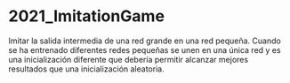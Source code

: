 # 2021_ImitationGame
Imitar la salida intermedia de una red grande en una red pequeña. Cuando se ha entrenado diferentes redes pequeñas se unen en una única red y es una inicialización diferente que debería permitir alcanzar mejores resultados que una inicialización aleatoria.
